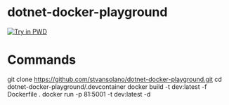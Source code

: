 # dotnet-docker-playground

[![Try in PWD](https://raw.githubusercontent.com/play-with-docker/stacks/master/assets/images/button.png)](https://labs.play-with-docker.com/?stack=https://raw.githubusercontent.com/stvansolano/dotnet-docker-playground/main/docker-compose.yml)

# Commands

   git clone https://github.com/stvansolano/dotnet-docker-playground.git
   cd dotnet-docker-playground/.devcontainer
   docker build -t dev:latest -f Dockerfile .
   docker run -p 81:5001 -t dev:latest -d
